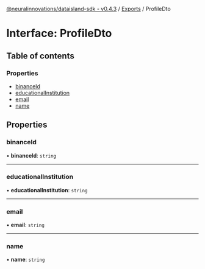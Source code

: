 [@neuralinnovations/dataisland-sdk - v0.4.3](../../README.md) / [Exports](../modules.md) / ProfileDto

# Interface: ProfileDto

## Table of contents

### Properties

- [binanceId](ProfileDto.md#binanceid)
- [educationalInstitution](ProfileDto.md#educationalinstitution)
- [email](ProfileDto.md#email)
- [name](ProfileDto.md#name)

## Properties

### binanceId

• **binanceId**: `string`

___

### educationalInstitution

• **educationalInstitution**: `string`

___

### email

• **email**: `string`

___

### name

• **name**: `string`

